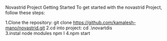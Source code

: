 Novastrid Project
Getting Started
To get started with the novastrid Project, follow these steps:

1.Clone the repository: git clone https://github.com/kamalesh-mano/novastrid.git
2.cd into project: cd .\novartdis\
3.instal node modules npm I 
4.npm start
